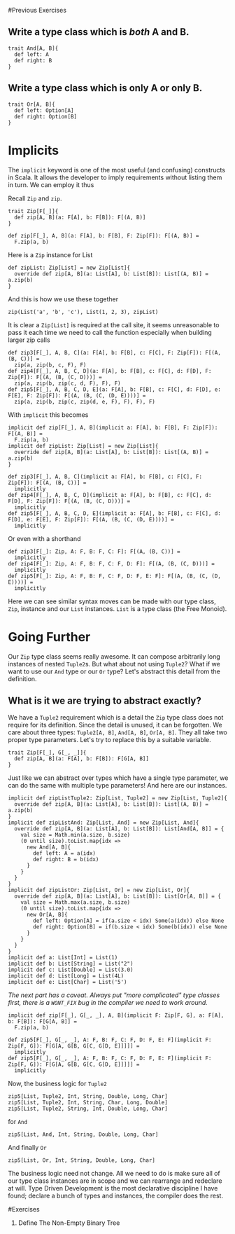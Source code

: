 #Previous Exercises
## Write a type class which is *both* A and B.
```tut:book
trait And[A, B]{
  def left: A
  def right: B
}
```

## Write a type class which is only A or only B. 
```tut:book
trait Or[A, B]{
  def left: Option[A]
  def right: Option[B]
}
```

# Implicits
The `implicit` keyword is one of the most useful (and confusing) constructs in Scala. It allows the developer to imply requirements without listing them in turn. We can employ it thus

Recall `Zip` and `zip`.
```tut:book
trait Zip[F[_]]{
  def zip[A, B](a: F[A], b: F[B]): F[(A, B)]
}

def zip[F[_], A, B](a: F[A], b: F[B], F: Zip[F]): F[(A, B)] =
  F.zip(a, b)
```
Here is a `Zip` instance for List
```tut:book
def zipList: Zip[List] = new Zip[List]{
  override def zip[A, B](a: List[A], b: List[B]): List[(A, B)] = a.zip(b)
}
```
And this is how we use these together
```tut:book
zip(List('a', 'b', 'c'), List(1, 2, 3), zipList)
```
It is clear a `Zip[List]` is required at the call site, it seems unreasonable to pass it each time we need to call the function especially when building larger zip calls
```tut:book
def zip3[F[_], A, B, C](a: F[A], b: F[B], c: F[C], F: Zip[F]): F[(A, (B, C))] =
  zip(a, zip(b, c, F), F)
def zip4[F[_], A, B, C, D](a: F[A], b: F[B], c: F[C], d: F[D], F: Zip[F]): F[(A, (B, (C, D)))] =
  zip(a, zip(b, zip(c, d, F), F), F)
def zip5[F[_], A, B, C, D, E](a: F[A], b: F[B], c: F[C], d: F[D], e: F[E], F: Zip[F]): F[(A, (B, (C, (D, E))))] =
  zip(a, zip(b, zip(c, zip(d, e, F), F), F), F)
```
With `implicit` this becomes
```tut:book
implicit def zip[F[_], A, B](implicit a: F[A], b: F[B], F: Zip[F]): F[(A, B)] =
  F.zip(a, b)
implicit def zipList: Zip[List] = new Zip[List]{
  override def zip[A, B](a: List[A], b: List[B]): List[(A, B)] = a.zip(b)
}

def zip3[F[_], A, B, C](implicit a: F[A], b: F[B], c: F[C], F: Zip[F]): F[(A, (B, C))] =
  implicitly
def zip4[F[_], A, B, C, D](implicit a: F[A], b: F[B], c: F[C], d: F[D], F: Zip[F]): F[(A, (B, (C, D)))] =
  implicitly
def zip5[F[_], A, B, C, D, E](implicit a: F[A], b: F[B], c: F[C], d: F[D], e: F[E], F: Zip[F]): F[(A, (B, (C, (D, E))))] =
  implicitly
```
Or even with a shorthand
```tut:book
def zip3[F[_]: Zip, A: F, B: F, C: F]: F[(A, (B, C))] =
  implicitly
def zip4[F[_]: Zip, A: F, B: F, C: F, D: F]: F[(A, (B, (C, D)))] =
  implicitly
def zip5[F[_]: Zip, A: F, B: F, C: F, D: F, E: F]: F[(A, (B, (C, (D, E))))] =
  implicitly
```
Here we can see similar syntax moves can be made with our type class, `Zip`, instance and our `List` instances. `List` is a type class (the Free Monoid).

# Going Further
Our `Zip` type class seems really awesome. It can compose arbitrarily long instances of nested `Tuple2`s. But what about not using `Tuple2`? What if we want to use our `And` type or our `Or` type? Let's abstract this detail from the definition.

## What is it we are trying to abstract exactly?
We have a `Tuple2` requirement which is a detail the `Zip` type class does not require for its definition. Since the detail is unused, it can be forgotten. We care about three types: `Tuple2[A, B]`, `And[A, B]`, `Or[A, B]`. They all take two proper type parameters. Let's try to replace this by a suitable variable.

```tut:book
trait Zip[F[_], G[_, _]]{
  def zip[A, B](a: F[A], b: F[B]): F[G[A, B]]
}
```
Just like we can abstract over types which have a single type parameter, we can do the same with multiple type parameters! And here are our instances.
```tut:book
implicit def zipListTuple2: Zip[List, Tuple2] = new Zip[List, Tuple2]{
  override def zip[A, B](a: List[A], b: List[B]): List[(A, B)] = a.zip(b)
}
implicit def zipListAnd: Zip[List, And] = new Zip[List, And]{
  override def zip[A, B](a: List[A], b: List[B]): List[And[A, B]] = {
    val size = Math.min(a.size, b.size)
    (0 until size).toList.map{idx =>
      new And[A, B]{
        def left: A = a(idx)
        def right: B = b(idx)
      }
    }
  }
}
implicit def zipListOr: Zip[List, Or] = new Zip[List, Or]{
  override def zip[A, B](a: List[A], b: List[B]): List[Or[A, B]] = {
    val size = Math.max(a.size, b.size)
    (0 until size).toList.map{idx =>
      new Or[A, B]{
        def left: Option[A] = if(a.size < idx) Some(a(idx)) else None
        def right: Option[B] = if(b.size < idx) Some(b(idx)) else None
      }
    }
  }
}
implicit def a: List[Int] = List(1)
implicit def b: List[String] = List("2")
implicit def c: List[Double] = List(3.0)
implicit def d: List[Long] = List(4L)
implicit def e: List[Char] = List('5')
```
*The next part has a caveat. Always put "more complicated" type classes first, there is a `WONT_FIX` bug in the compiler we need to work around.*
```tut:book
implicit def zip[F[_], G[_, _], A, B](implicit F: Zip[F, G], a: F[A], b: F[B]): F[G[A, B]] =
  F.zip(a, b)

def zip5[F[_], G[_, _], A: F, B: F, C: F, D: F, E: F](implicit F: Zip[F, G]): F[G[A, G[B, G[C, G[D, E]]]]] =
  implicitly
def zip5[F[_], G[_, _], A: F, B: F, C: F, D: F, E: F](implicit F: Zip[F, G]): F[G[A, G[B, G[C, G[D, E]]]]] =
  implicitly
```
Now, the business logic for `Tuple2`
```tut:book
zip5[List, Tuple2, Int, String, Double, Long, Char]
zip5[List, Tuple2, Int, String, Char, Long, Double]
zip5[List, Tuple2, String, Int, Double, Long, Char]
```
for `And`
```tut:book
zip5[List, And, Int, String, Double, Long, Char]
```
And finally `Or`
```tut:book
zip5[List, Or, Int, String, Double, Long, Char]
```
The business logic need not change. All we need to do is make sure all of our type class instances are in scope and we can rearrange and redeclare at will. Type Driven Development is the most declarative discipline I have found; declare a bunch of types and instances, the compiler does the rest.

#Exercises
1. Define The Non-Empty Binary Tree

